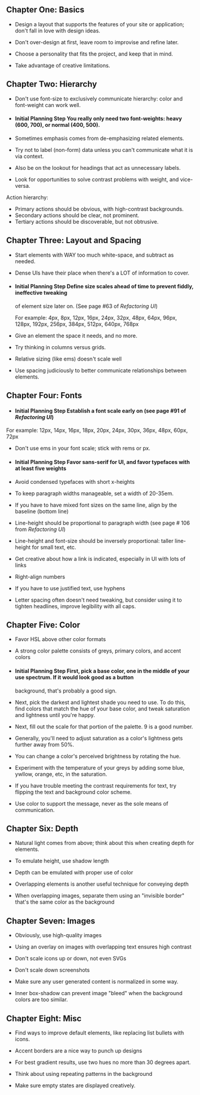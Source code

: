 ## Chapter One: Basics

+ Design a layout that supports the features of your site or application; don't fall
  in love with design ideas.

+ Don't over-design at first, leave room to improvise and refine later.

+ Choose a personality that fits the project, and keep that in mind.

+ Take advantage of creative limitations.

## Chapter Two: Hierarchy

+ Don't use font-size to exclusively communicate hierarchy: color and font-weight can work well.

+ #### Initial Planning Step You really only need two font-weights: heavy (600, 700), or normal (400, 500).

+ Sometimes emphasis comes from de-emphasizing related elements.

+ Try not to label (non-form) data unless you can't communicate what it is via context.

+ Also be on the lookout for headings that act as unnecessary labels.

+ Look for opportunities to solve contrast problems with weight, and vice-versa.

Action hierarchy:

+ Primary actions should be obvious, with high-contrast backgrounds.
+ Secondary actions should be clear, not prominent.
+ Tertiary actions should be discoverable, but not obtrusive.

## Chapter Three: Layout and Spacing

+ Start elements with WAY too much white-space, and subtract as needed.

+ Dense UIs have their place when there's a LOT of information to cover.

+ #### Initial Planning Step Define size scales ahead of time to prevent fiddly, ineffective tweaking
  of element size later on. (See page #63 of *Refactoring UI*)

  For example: 4px, 8px, 12px, 16px, 24px, 32px, 48px, 64px, 96px, 128px, 192px, 256px, 384px, 512px, 640px, 768px

+ Give an element the space it needs, and no more.

+ Try thinking in columns versus grids.

+ Relative sizing (like ems) doesn't scale well

+ Use spacing judiciously to better communicate relationships between elements.

## Chapter Four: Fonts

+ #### Initial Planning Step Establish a font scale early on (see page #91 of *Refactoring UI*)

For example: 12px, 14px, 16px, 18px, 20px, 24px, 30px, 36px, 48px, 60px, 72px

+ Don't use ems in your font scale; stick with rems or px.

+ #### Initial Planning Step Favor sans-serif for UI, and favor typefaces with at least five weights

+ Avoid condensed typefaces with short x-heights

+ To keep paragraph widths manageable, set a width of 20-35em.

+ If you have to have mixed font sizes on the same line, align by the baseline (bottom line)

+ Line-height should be proportional to paragraph width (see page # 106 from *Refactoring UI*)

+ Line-height and font-size should be inversely proportional: taller line-height for small text, etc.

+ Get creative about how a link is indicated, especially in UI with lots of links

+ Right-align numbers

+ If you have to use justified text, use hyphens

+ Letter spacing often doesn't need tweaking, but consider using it to tighten headlines, improve
  legibility with all caps.

## Chapter Five: Color

+ Favor HSL above other color formats

+ A strong color palette consists of greys, primary colors, and accent colors

+ #### Initial Planning Step First, pick a base color, one in the middle of your use spectrum. If it would look good as a button
  background, that's probably a good sign.

+ Next, pick the darkest and lightest shade you need to use. To do this, find colors that match the hue of
  your base color, and tweak saturation and lightness until you're happy.

+ Next, fill out the scale for that portion of the palette. 9 is a good number.

+ Generally, you'll need to adjust saturation as a color's lightness gets further away from 50%.

+ You can change a color's perceived brightness by rotating the hue.

+ Experiment with the temperature of your greys by adding some blue, ywllow, orange, etc, in the saturation.

+ If you have trouble meeting the contrast requirements for text, try flipping the text and background color scheme.

+ Use color to support the message, never as the sole means of communication.

## Chapter Six: Depth

+ Natural light comes from above; think about this when creating depth for elements.

+ To emulate height, use shadow length

+ Depth can be emulated with proper use of color

+ Overlapping elements is another useful technique for conveying depth

+ When overlapping images, separate them using an "invisible border" that's the same color as the background

## Chapter Seven: Images

+ Obviously, use high-quality images

+ Using an overlay on images with overlapping text ensures high contrast

+ Don't scale icons up or down, not even SVGs

+ Don't scale down screenshots

+ Make sure any user generated content is normalized in some way.

+ Inner box-shadow can prevent image "bleed" when the background colors are too similar.

## Chapter Eight: Misc

+ Find ways to improve default elements, like replacing list bullets with icons.

+ Accent borders are a nice way to punch up designs

+ For best gradient results, use two hues no more than 30 degrees apart.

+ Think about using repeating patterns in the background

+ Make sure empty states are displayed creatively.















